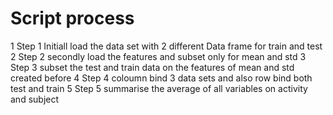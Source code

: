 # Script process #
1 Step 1 Initiall load the data set with 2 different Data frame for train and test 
2 Step 2 secondly load the features and subset only for mean and std 
3 Step 3 subset the test and train data on the features of mean and std created before 
4 Step 4 coloumn bind 3 data sets and also row bind both test and train 
5 Step 5 summarise the average of all variables on activity and subject 